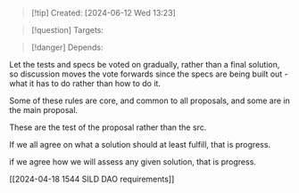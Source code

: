 
>[!tip] Created: [2024-06-12 Wed 13:23]

>[!question] Targets: 

>[!danger] Depends: 

Let the tests and specs be voted on gradually, rather than a final solution, so discussion moves the vote forwards since the specs are being built out - what it has to do rather than how to do it.

Some of these rules are core, and common to all proposals, and some are in the main proposal.

These are the test of the proposal rather than the src.

If we all agree on what a solution should at least fulfill, that is progress.

if we agree how we will assess any given solution, that is progress.

[[2024-04-18 1544 SILD DAO requirements]]